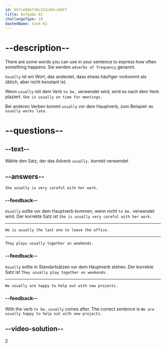 ```yaml
---
id: 657ce0bbf16c312c8dcc8dff
title: Aufgabe 61
challengeType: 19
dashedName: task-61
---
```


# --description--

There are some words you can use in your sentence to express how often something happens. Sie werden `adverbs of frequency` genannt.

`Usually` ist ein Wort, das andeutet, dass etwas häufiger vorkommt als üblich, aber nicht konstant ist.

Wenn `usually` mit dem Verb `to be,` verwendet wird, wird es nach dem Verb plaziert. `She is usually on time for meetings.`

Bei anderen Verben kommt `usually` vor dem Hauptverb, zum Beispiel: `He usually works late.`

# --questions--

## --text--

Wähle den Satz, der das Adverb `usually.` korrekt verwendet

## --answers--

`She usually is very careful with her work.`

### --feedback--

`Usually` sollte vor dem Hauptverb kommen, wenn nicht `to be.` verwendet wird. Der korrekte Satz ist `She is usually very careful with her work.`

---

`He is usually the last one to leave the office.`

---

`They plays usually together on weekends.`

### --feedback--

`Usually` sollte in Standartsätzen vor dem Hauptverb stehen. Der korrekte Satz ist `They usually play together on weekends.`

---

`We usually are happy to help out with new projects.`

### --feedback--

With the verb `to be,` `usually` comes after. The correct sentence is `We are usually happy to help out with new projects.`

## --video-solution--

2
